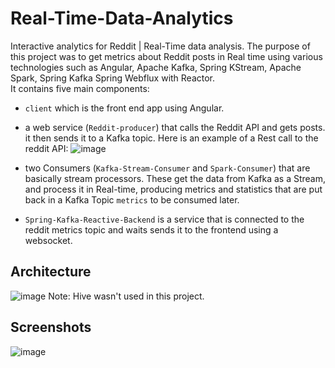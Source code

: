 # Real-Time-Data-Analytics
Interactive analytics for Reddit | Real-Time data analysis.
The purpose of this project was to get metrics about Reddit posts in Real time using various technologies such as Angular, Apache Kafka, Spring KStream, Apache Spark, Spring Kafka Spring Webflux with Reactor.  
It contains five main components:
* `client` which is the front end app using Angular.
* a web service (`Reddit-producer`) that calls the Reddit API and gets posts. it then sends it to a Kafka topic. Here is an example of a Rest call to the reddit API: 
![image](https://user-images.githubusercontent.com/47919190/156658903-166892c5-f94c-4a51-b39f-1f60f5dee00d.png)

* two Consumers (`Kafka-Stream-Consumer` and `Spark-Consumer`) that are basically stream processors. These get the data from Kafka as a Stream, and process it in Real-time, producing  metrics and statistics that are put back in a Kafka Topic `metrics` to be consumed later.
* `Spring-Kafka-Reactive-Backend` is a service that is connected to the reddit metrics topic and waits sends it to the frontend using a websocket.
## Architecture
![image](https://user-images.githubusercontent.com/47919190/156658469-23252980-1f6e-456e-88b0-c3e4a87e8535.png)
Note: Hive wasn't used in this project.
## Screenshots
![image](https://user-images.githubusercontent.com/47919190/156659756-37ff43b9-8e77-4cf4-a2c3-15643551366e.png)


